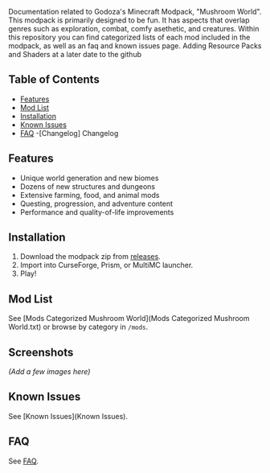 Documentation related to Godoza's Minecraft Modpack, "Mushroom World".
This modpack is primarily designed to be fun. It has aspects that overlap genres such as exploration, combat, comfy asethetic, and creatures.
Within this repository you can find categorized lists of each mod included in the modpack, as well as an faq and known issues page. Adding Resource Packs and Shaders at a later date to the github

## Table of Contents
- [Features](#features)
- [Mod List](#mod-list)
- [Installation](#installation)
- [Known Issues]([#known-issues](https://github.com/Godoza/Mushroom-Craft-II/blob/main/Known%20Issues))
- [FAQ](#faq)
-[Changelog] Changelog


## Features
- Unique world generation and new biomes
- Dozens of new structures and dungeons
- Extensive farming, food, and animal mods
- Questing, progression, and adventure content
- Performance and quality-of-life improvements

## Installation
1. Download the modpack zip from [releases](LINK_HERE).
2. Import into CurseForge, Prism, or MultiMC launcher.
3. Play!

## Mod List
See [Mods Categorized Mushroom World](Mods Categorized Mushroom World.txt) or browse by category in `/mods`.

## Screenshots
*(Add a few images here)*

## Known Issues
See [Known Issues](Known Issues).

## FAQ
See [FAQ](FAQ).
